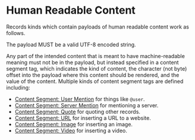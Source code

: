 # Human Readable Content

Records kinds which contain payloads of human readable content work as follows.

The payload MUST be a valid UTF-8 encoded string.

Any part of the intended content that is meant to have machine-readable meaning must
not be in the payload, but instead specified in a content segment tag, which indicates
the kind of content, the character (not byte) offset into the payload where this content
should be rendered, and the value of the content.  Multiple kinds of content segment
tags are defined including:

* [Content Segment: User Mention](core_tags.md#content-segment-user-mention) for things like `@user`.
* [Content Segment: Server Mention](core_tags.md#content-segment-server-mention) for mentioning a server.
* [Content Segment: Quote](core_tags.md#content-segment-quote) for quoting other records.
* [Content Segment: URL](core_tags.md#content-segment-url) for inserting a URL to a website.
* [Content Segment: Image](core_tags.md#content-segment-image) for inserting an image.
* [Content Segment: Video](core_tags.md#content-segment-video) for inserting a video.
